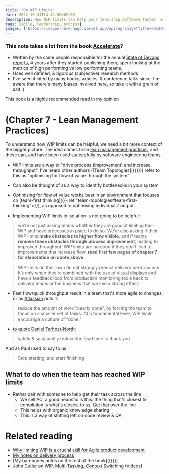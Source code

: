 ```yaml
---
title: "On WIP Limits"
date: 2022-10-31T14:42:50+02:00
description: How WIP limits can help your team ship software faster, & more effectively
tags: [agile, leadership, process]
images: ['https://images-here-hugo.vercel.app/api/og-image?title=On%20WIP%20Limits']
---
```


### This note takes a lot from the book [Accelerate](https://itrevolution.com/ßbook/accelerate/)?
- Written by the same people responsible for the annual [State of Devops reports](https://cloud.google.com/resources/state-of-devops), 4 years after they started publishing them, spent looking at the metrics of high performing vs low performing teams.
- Uses well defined, & rigorous (subjective) research methods
- I've seen it cited by many books, articles, & conference talks since. I'm aware that there's many biases involved here, so take it with a grain of salt :)

This book is a highly recommended read in my opinion



# (Chapter 7 - Lean Management Practices)

To understand how WIP limits can be helpful, we need a bit more context of the bigger picture. The idea comes from [lean management practices](https://www.simplilearn.com/what-is-lean-management-article), and these can, and have been used succesfully by software engineering teams.
- WIP limits are a way to "drive process (improvement) and increase throughput". I've heard other authors ([Team Topologies]({{<ref tt-jl>}})) refer to this as "optimising for flow of value through the system"
- Can also be thought of as a way to identify bottlenecks in your system
- Optimising for flow of value works best in an environment that focuses on [team-first thinking]({{<ref "team-topologies#team-first-thinking">}}), as opposed to optimising individuals' output.

- Implementing WIP limits in isolation is not going to be helpful: 
> we’re not just asking teams whether they are good at limiting their WIP and have processes in place to do so. We’re also asking if their WIP limits **make obstacles to higher flow visible**, and if teams **remove these obstacles through process improvement**, leading to improved throughput. WIP limits are no good if they don’t lead to improvements that increase flow.
**read first few pages of chapter 7 for elaboration on quote above**

> WIP limits on their own do not strongly predict delivery performance. It’s only when they’re combined with the use of visual displays and have a feedback loop from production monitoring tools back to delivery teams or the business that we see a strong effect.

- Fast flow/quick throughput result in a team that's more agile to changes, or as [Atlassian](https://www.atlassian.com/agile/kanban/wip-limits) puts it:
> reduce the amount of work "nearly done", by forcing the team to focus on a smaller set of tasks. At a fundamental level, WIP limits encourage a culture of "done."

- [to quote Daniel Terhost-North](https://youtu.be/_mYlSMepTGw?t=620):
> safely & sustainably reduce the lead time to thank you

And as Paul used to say to us
> Stop starting, and start finishing

## What to do when the team has reached WIP limits
- Rather pair with someone to help get their task across the line
  - We sell AC, a good heuristic is this: the thing that's closest to completion is what's closest to `$$`. Get that over the line
  - This helps with organic knowledge sharing
  - This is a way of shifting left on code review & QA

# Related reading
- [Why limiting WIP is a crucial skill for Agile product development](https://lucidspark.com/blog/limiting-WIP-for-agile-development)
- [My notes on delivery process](/tags/process)
- [My barebones notes on the rest of the book]({{<ref accelerate>}})
- John Cutler on [WIP, Multi-Tasking, Context Switching (Videos)](https://cutlefish.substack.com/p/wip-multi-tasking-context-switching)